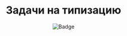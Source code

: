 <h1 align="center">Задачи на типизацию</h1>

<p align="center">
<img alt="Badge" src="https://github.com/djess-v/otus--homework--13/actions/workflows/sanity-check.yml/badge.svg" />
</p>
